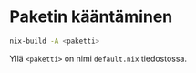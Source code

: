 # Paketin kääntäminen

```bash
nix-build -A <paketti>
```

Yllä `<paketti>` on nimi `default.nix` tiedostossa.
